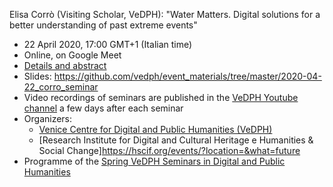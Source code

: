 Elisa Corrò (Visiting Scholar, VeDPH): "Water Matters. Digital solutions for a better understanding of past extreme events"

- 22 April 2020, 17:00 GMT+1 (Italian time)
- Online, on Google Meet
- [Details and abstract](https://www.unive.it/data/33113/2/38663)
- Slides: <https://github.com/vedph/event_materials/tree/master/2020-04-22_corro_seminar>
- Video recordings of seminars are published in the [VeDPH Youtube channel](https://www.youtube.com/channel/UCpVTd9npww6UwFQti5yu4NQ) a few days after each seminar
- Organizers:
    - [Venice Centre for Digital and Public Humanities (VeDPH)](https://www.unive.it/vedph)
    - [Research Institute for Digital and Cultural Heritage e Humanities & Social Change]<https://hscif.org/events/?location=&what=future>
- Programme of the [Spring VeDPH Seminars in Digital and Public Humanities](https://www.unive.it/data/agenda/2/39042)
